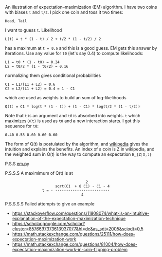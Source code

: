 An illustration of expectation–maximization (EM) algorithm. I have two
coins with biases `t` and `t/2`. I pick one coin and toss it two
times:

    Head, Tail

I want to guess `t`. Likelihood

    L(t) = t * (1 - t) / 2 + t/2 * (1 - t/2) / 2

has a maximum at `t = 0.6` and this is a good guess. EM gets this
answer by iterations. Use any value for `t0` (let's say 0.4) to
compute likelihoods:

    L1 = t0 * (1 - t0) = 0.24
    L2 = t0/2 * (1 - t0/2) = 0.16

normalizing them gives conditional probabilities

    C1 = L1/(L1 + L2) = 0.6
    C2 = L2/(L1 + L2) = 0.4 = 1 - C1

which are used as weights to build an sum of log-likelihoods

    Q(t) = C1 * log(t * (1 - t)) + (1 - C1) * log(t/2 * (1 - t/2))

Note that `t` is an argument and `t0` is absorbed into weights. `t`
which maximizes `Q(t)` is used as `t0` and a new interaction starts. I
got this sequence for `t0`:

    0.40 0.58 0.60 0.60 0.60

The form of Q(t) is postulated by the algorithm, and
[wikipedia](https://en.wikipedia.org/wiki/Expectation–maximization_algorithm)
gives the intuition and explains the benefits. An index of a coin is Z
in wikipedia, and the weighted sum in Q(t) is the way to compute an
expectation `E_{Z|X,t}`

P.S.S [em.py](em.py)

P.S.S.S A maximimum of Q(t) is at
```
                                     2
                       sqrt(C1  + 8 C1) - C1 - 4
                 t = - -------------------------
                                   4
```

P.S.S.S.S Failed attempts to give an example

- https://stackoverflow.com/questions/11808074/what-is-an-intuitive-explanation-of-the-expectation-maximization-technique
- https://scholar.google.com/scholar?cluster=8576697373613937077&hl=de&as_sdt=2005&sciodt=0,5
- https://math.stackexchange.com/questions/25111/how-does-expectation-maximization-work
- https://math.stackexchange.com/questions/81004/how-does-expectation-maximization-work-in-coin-flipping-problem
